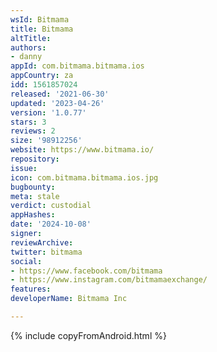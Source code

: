 ```yaml
---
wsId: Bitmama
title: Bitmama
altTitle: 
authors:
- danny
appId: com.bitmama.bitmama.ios
appCountry: za
idd: 1561857024
released: '2021-06-30'
updated: '2023-04-26'
version: '1.0.77'
stars: 3
reviews: 2
size: '98912256'
website: https://www.bitmama.io/
repository: 
issue: 
icon: com.bitmama.bitmama.ios.jpg
bugbounty: 
meta: stale
verdict: custodial
appHashes: 
date: '2024-10-08'
signer: 
reviewArchive: 
twitter: bitmama
social:
- https://www.facebook.com/bitmama
- https://www.instagram.com/bitmamaexchange/
features: 
developerName: Bitmama Inc

---
```


{% include copyFromAndroid.html %}
